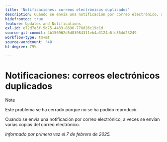 ```yaml
---
title: 'Notificaciones: correos electrónicos duplicados'
description: Cuando se envía una notificación por correo electrónico, a veces se envían varias copias del correo electrónico.
hidefromtoc: true
feature: Updates and Notifications
exl-id: e72d7a3f-5d75-4433-8696-778d26c19c1d
source-git-commit: 4b156962d5d83984311eb4a3124a6fc864d23249
workflow-type: tm+mt
source-wordcount: '48'
ht-degree: 79%

---
```


# Notificaciones: correos electrónicos duplicados

>[!NOTE]
>
>Este problema se ha cerrado porque no se ha podido reproducir.

Cuando se envía una notificación por correo electrónico, a veces se envían varias copias del correo electrónico.

_Informado por primera vez el 7 de febrero de 2025._
